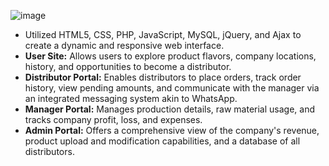 ![image](https://github.com/user-attachments/assets/91a248d8-b73a-489a-a49b-cfcc1758670e)

- Utilized HTML5, CSS, PHP, JavaScript, MySQL, jQuery, and Ajax to create a dynamic and responsive web interface.
-	**User Site:** Allows users to explore product flavors, company locations, history, and opportunities to become a distributor.
-	**Distributor Portal:** Enables distributors to place orders, track order history, view pending amounts, and communicate with the manager via an integrated messaging system akin to WhatsApp.
-	**Manager Portal:** Manages production details, raw material usage, and tracks company profit, loss, and expenses.
-	**Admin Portal:** Offers a comprehensive view of the company's revenue, product upload and modification capabilities, and a database of all distributors.

